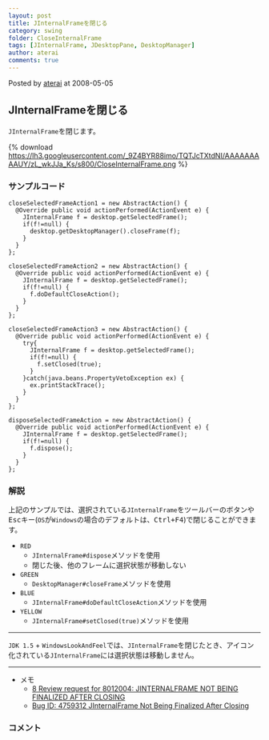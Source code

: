 ```yaml
---
layout: post
title: JInternalFrameを閉じる
category: swing
folder: CloseInternalFrame
tags: [JInternalFrame, JDesktopPane, DesktopManager]
author: aterai
comments: true
---
```


Posted by [aterai](http://terai.xrea.jp/aterai.html) at 2008-05-05

## JInternalFrameを閉じる
`JInternalFrame`を閉じます。

{% download https://lh3.googleusercontent.com/_9Z4BYR88imo/TQTJcTXtdNI/AAAAAAAAAUY/zL_wkJJa_Ks/s800/CloseInternalFrame.png %}

### サンプルコード
<pre class="prettyprint"><code>closeSelectedFrameAction1 = new AbstractAction() {
  @Override public void actionPerformed(ActionEvent e) {
    JInternalFrame f = desktop.getSelectedFrame();
    if(f!=null) {
      desktop.getDesktopManager().closeFrame(f);
    }
  }
};
</code></pre>

<pre class="prettyprint"><code>closeSelectedFrameAction2 = new AbstractAction() {
  @Override public void actionPerformed(ActionEvent e) {
    JInternalFrame f = desktop.getSelectedFrame();
    if(f!=null) {
      f.doDefaultCloseAction();
    }
  }
};
</code></pre>

<pre class="prettyprint"><code>closeSelectedFrameAction3 = new AbstractAction() {
  @Override public void actionPerformed(ActionEvent e) {
    try{
      JInternalFrame f = desktop.getSelectedFrame();
      if(f!=null) {
        f.setClosed(true);
      }
    }catch(java.beans.PropertyVetoException ex) {
      ex.printStackTrace();
    }
  }
};
</code></pre>

<pre class="prettyprint"><code>disposeSelectedFrameAction = new AbstractAction() {
  @Override public void actionPerformed(ActionEvent e) {
    JInternalFrame f = desktop.getSelectedFrame();
    if(f!=null) {
      f.dispose();
    }
  }
};
</code></pre>

### 解説
上記のサンプルでは、選択されている`JInternalFrame`をツールバーのボタンや<kbd>Esc</kbd>キー(`OS`が`Windows`の場合のデフォルトは、<kbd>Ctrl+F4</kbd>)で閉じることができます。

- `RED`
    - `JInternalFrame#dispose`メソッドを使用
    - 閉じた後、他のフレームに選択状態が移動しない
- `GREEN`
    - `DesktopManager#closeFrame`メソッドを使用
- `BLUE`
    - `JInternalFrame#doDefaultCloseAction`メソッドを使用
- `YELLOW`
    - `JInternalFrame#setClosed(true)`メソッドを使用

<!-- dummy comment line for breaking list -->

- - - -
`JDK 1.5` + `WindowsLookAndFeel`では、`JInternalFrame`を閉じたとき、アイコン化されている`JInternalFrame`には選択状態は移動しません。

- - - -
- メモ
    - [<Swing Dev> 8 Review request for 8012004: JINTERNALFRAME NOT BEING FINALIZED AFTER CLOSING](http://mail.openjdk.java.net/pipermail/swing-dev/2013-April/002688.html)
    - [Bug ID: 4759312 JInternalFrame Not Being Finalized After Closing](http://bugs.sun.com/bugdatabase/view_bug.do?bug_id=4759312)

<!-- dummy comment line for breaking list -->

### コメント
